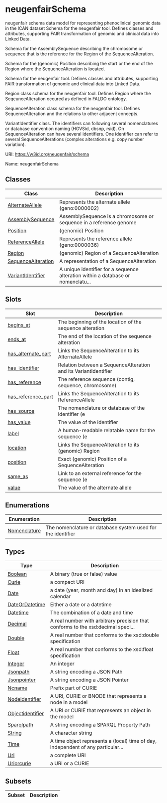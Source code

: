 # neugenfairSchema

neugenfair schema data model for representing phenoclinical genomic data in the ICAN dataset
Schema for the neugenfair tool. Defines classes and attributes, supporting FAIR transformation of genomic and clinical data into Linked Data.

Schema for the AssemblySequence describing the chromosome or sequence that is the reference for the Region of the SequenceAlteration.

Schema for the (genomic) Position describing the start or the end of the Region where the SequenceAlteration is located.

Schema for the neugenfair tool. Defines classes and attributes, supporting FAIR transformation of genomic and clinical data into Linked Data.

Region class schema for the neugenfair tool. Defines Region where the SeqeunceAlteration occured as defined in FALDO ontology.

SequenceAlteration class schema for the neugenfair tool. Defines SequenceAlteration and the relations to other adjacent concepts.

VariantIdentifier class. The identifiers can following several nomenclatures or database convention naming (HGVSid, dbsnp, rsid). On SequenceAlteration can have several identifiers. One identifier can refer to several SequenceAlterations (complex alterations e.g. copy number variation).


URI: https://w3id.org/neugenfair/schema

Name: neugenfairSchema



## Classes

| Class | Description |
| --- | --- |
| [AlternateAllele](AlternateAllele.md) | Represents the alternate allele (geno:0000002) |
| [AssemblySequence](AssemblySequence.md) | AssemblySequence is a chromosome or sequence in a reference genome |
| [Position](Position.md) | (genomic) Position |
| [ReferenceAllele](ReferenceAllele.md) | Represents the reference allele (geno:0000036) |
| [Region](Region.md) | (genomic) Region of a SequenceAlteration |
| [SequenceAlteration](SequenceAlteration.md) | A representation of a SequenceAlteration |
| [VariantIdentifier](VariantIdentifier.md) | A unique identifier for a sequence alteration within a database or nomenclatu... |



## Slots

| Slot | Description |
| --- | --- |
| [begins_at](begins_at.md) | The beginning of the location of the sequence alteration |
| [ends_at](ends_at.md) | The end of the location of the sequence alteration |
| [has_alternate_part](has_alternate_part.md) | Links the SequenceAlteration to its AlternateAllele |
| [has_identifier](has_identifier.md) | Relation between a SequenceAlteration and its VariantIdentifier |
| [has_reference](has_reference.md) | The reference sequence (contig, sequence, chromosome) |
| [has_reference_part](has_reference_part.md) | Links the SequenceAlteration to its ReferenceAllele |
| [has_source](has_source.md) | The nomenclature or database of the identifier (e |
| [has_value](has_value.md) | The value of the identifier |
| [label](label.md) | A human-readable relatable name for the sequence (e |
| [location](location.md) | Links the SequenceAlteration to its (genomic) Region |
| [position](position.md) | Exact (genomic) Position of a SequenceAlteration |
| [same_as](same_as.md) | Link to an external reference for the sequence (e |
| [value](value.md) | The value of the alternate allele |


## Enumerations

| Enumeration | Description |
| --- | --- |
| [Nomenclature](Nomenclature.md) | The nomenclature or database system used for the identifier |


## Types

| Type | Description |
| --- | --- |
| [Boolean](Boolean.md) | A binary (true or false) value |
| [Curie](Curie.md) | a compact URI |
| [Date](Date.md) | a date (year, month and day) in an idealized calendar |
| [DateOrDatetime](DateOrDatetime.md) | Either a date or a datetime |
| [Datetime](Datetime.md) | The combination of a date and time |
| [Decimal](Decimal.md) | A real number with arbitrary precision that conforms to the xsd:decimal speci... |
| [Double](Double.md) | A real number that conforms to the xsd:double specification |
| [Float](Float.md) | A real number that conforms to the xsd:float specification |
| [Integer](Integer.md) | An integer |
| [Jsonpath](Jsonpath.md) | A string encoding a JSON Path |
| [Jsonpointer](Jsonpointer.md) | A string encoding a JSON Pointer |
| [Ncname](Ncname.md) | Prefix part of CURIE |
| [Nodeidentifier](Nodeidentifier.md) | A URI, CURIE or BNODE that represents a node in a model |
| [Objectidentifier](Objectidentifier.md) | A URI or CURIE that represents an object in the model |
| [Sparqlpath](Sparqlpath.md) | A string encoding a SPARQL Property Path |
| [String](String.md) | A character string |
| [Time](Time.md) | A time object represents a (local) time of day, independent of any particular... |
| [Uri](Uri.md) | a complete URI |
| [Uriorcurie](Uriorcurie.md) | a URI or a CURIE |


## Subsets

| Subset | Description |
| --- | --- |
